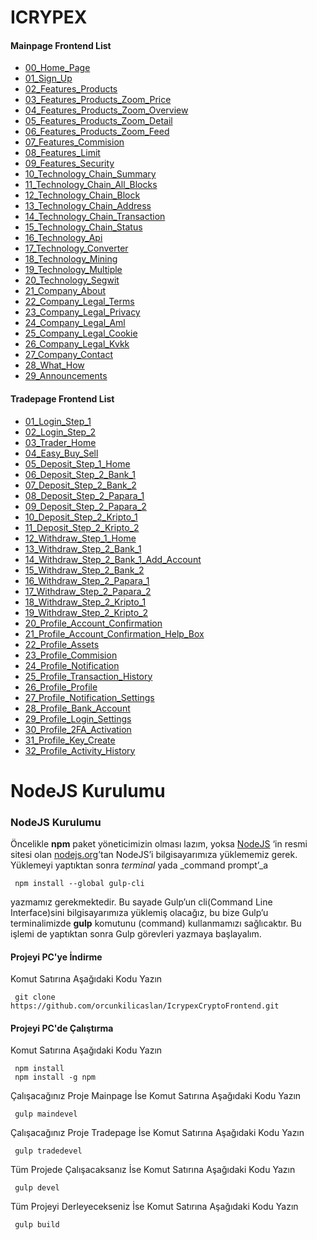 # ICRYPEX

#### Mainpage Frontend List
 - [00_Home_Page](https://orcunkilicaslan.github.io/IcrypexCryptoFrontend/mainpage/00_Home_Page.html)
 - [01_Sign_Up](https://orcunkilicaslan.github.io/IcrypexCryptoFrontend/mainpage/01_Sign_Up.html)
 - [02_Features_Products](https://orcunkilicaslan.github.io/IcrypexCryptoFrontend/mainpage/02_Features_Products.html)
 - [03_Features_Products_Zoom_Price](https://orcunkilicaslan.github.io/IcrypexCryptoFrontend/mainpage/03_Features_Products_Zoom_Price.html)
 - [04_Features_Products_Zoom_Overview](https://orcunkilicaslan.github.io/IcrypexCryptoFrontend/mainpage/04_Features_Products_Zoom_Overview.html)
 - [05_Features_Products_Zoom_Detail](https://orcunkilicaslan.github.io/IcrypexCryptoFrontend/mainpage/05_Features_Products_Zoom_Detail.html)
 - [06_Features_Products_Zoom_Feed](https://orcunkilicaslan.github.io/IcrypexCryptoFrontend/mainpage/06_Features_Products_Zoom_Feed.html)
 - [07_Features_Commision](https://orcunkilicaslan.github.io/IcrypexCryptoFrontend/mainpage/07_Features_Commision.html)
 - [08_Features_Limit](https://orcunkilicaslan.github.io/IcrypexCryptoFrontend/mainpage/08_Features_Limit.html)
 - [09_Features_Security](https://orcunkilicaslan.github.io/IcrypexCryptoFrontend/mainpage/09_Features_Security.html)
 - [10_Technology_Chain_Summary](https://orcunkilicaslan.github.io/IcrypexCryptoFrontend/mainpage/10_Technology_Chain_Summary.html)
 - [11_Technology_Chain_All_Blocks](https://orcunkilicaslan.github.io/IcrypexCryptoFrontend/mainpage/11_Technology_Chain_All_Blocks.html)
 - [12_Technology_Chain_Block](https://orcunkilicaslan.github.io/IcrypexCryptoFrontend/mainpage/12_Technology_Chain_Block.html)
 - [13_Technology_Chain_Address](https://orcunkilicaslan.github.io/IcrypexCryptoFrontend/mainpage/13_Technology_Chain_Address.html)
 - [14_Technology_Chain_Transaction](https://orcunkilicaslan.github.io/IcrypexCryptoFrontend/mainpage/14_Technology_Chain_Transaction.html)
 - [15_Technology_Chain_Status](https://orcunkilicaslan.github.io/IcrypexCryptoFrontend/mainpage/15_Technology_Chain_Status.html)
 - [16_Technology_Api](https://orcunkilicaslan.github.io/IcrypexCryptoFrontend/mainpage/16_Technology_Api.html)
 - [17_Technology_Converter](https://orcunkilicaslan.github.io/IcrypexCryptoFrontend/mainpage/17_Technology_Converter.html)
 - [18_Technology_Mining](https://orcunkilicaslan.github.io/IcrypexCryptoFrontend/mainpage/18_Technology_Mining.html)
 - [19_Technology_Multiple](https://orcunkilicaslan.github.io/IcrypexCryptoFrontend/mainpage/19_Technology_Multiple.html)
 - [20_Technology_Segwit](https://orcunkilicaslan.github.io/IcrypexCryptoFrontend/mainpage/20_Technology_Segwit.html)
 - [21_Company_About](https://orcunkilicaslan.github.io/IcrypexCryptoFrontend/mainpage/21_Company_About.html)
 - [22_Company_Legal_Terms](https://orcunkilicaslan.github.io/IcrypexCryptoFrontend/mainpage/22_Company_Legal_Terms.html)
 - [23_Company_Legal_Privacy](https://orcunkilicaslan.github.io/IcrypexCryptoFrontend/mainpage/23_Company_Legal_Privacy.html)
 - [24_Company_Legal_Aml](https://orcunkilicaslan.github.io/IcrypexCryptoFrontend/mainpage/24_Company_Legal_Aml.html)
 - [25_Company_Legal_Cookie](https://orcunkilicaslan.github.io/IcrypexCryptoFrontend/mainpage/25_Company_Legal_Cookie.html)
 - [26_Company_Legal_Kvkk](https://orcunkilicaslan.github.io/IcrypexCryptoFrontend/mainpage/26_Company_Legal_Kvkk.html)
 - [27_Company_Contact](https://orcunkilicaslan.github.io/IcrypexCryptoFrontend/mainpage/27_Company_Contact.html)
 - [28_What_How](https://orcunkilicaslan.github.io/IcrypexCryptoFrontend/mainpage/28_What_How.html)
 - [29_Announcements](https://orcunkilicaslan.github.io/IcrypexCryptoFrontend/mainpage/29_Announcements.html)


#### Tradepage Frontend List
 - [01_Login_Step_1](https://orcunkilicaslan.github.io/IcrypexCryptoFrontend/tradepage/01_Login_Step_1.html)
 - [02_Login_Step_2](https://orcunkilicaslan.github.io/IcrypexCryptoFrontend/tradepage/02_Login_Step_2.html)
 - [03_Trader_Home](https://orcunkilicaslan.github.io/IcrypexCryptoFrontend/tradepage/03_Trader_Home.html)
 - [04_Easy_Buy_Sell](https://orcunkilicaslan.github.io/IcrypexCryptoFrontend/tradepage/04_Easy_Buy_Sell.html)
 - [05_Deposit_Step_1_Home](https://orcunkilicaslan.github.io/IcrypexCryptoFrontend/tradepage/05_Deposit_Step_1_Home.html)
 - [06_Deposit_Step_2_Bank_1](https://orcunkilicaslan.github.io/IcrypexCryptoFrontend/tradepage/06_Deposit_Step_2_Bank_1.html)
 - [07_Deposit_Step_2_Bank_2](https://orcunkilicaslan.github.io/IcrypexCryptoFrontend/tradepage/07_Deposit_Step_2_Bank_2.html)
 - [08_Deposit_Step_2_Papara_1](https://orcunkilicaslan.github.io/IcrypexCryptoFrontend/tradepage/08_Deposit_Step_2_Papara_1.html)
 - [09_Deposit_Step_2_Papara_2](https://orcunkilicaslan.github.io/IcrypexCryptoFrontend/tradepage/09_Deposit_Step_2_Papara_2.html)
 - [10_Deposit_Step_2_Kripto_1](https://orcunkilicaslan.github.io/IcrypexCryptoFrontend/tradepage/10_Deposit_Step_2_Kripto_1.html)
 - [11_Deposit_Step_2_Kripto_2](https://orcunkilicaslan.github.io/IcrypexCryptoFrontend/tradepage/11_Deposit_Step_2_Kripto_2.html)
 - [12_Withdraw_Step_1_Home](https://orcunkilicaslan.github.io/IcrypexCryptoFrontend/tradepage/12_Withdraw_Step_1_Home.html)
 - [13_Withdraw_Step_2_Bank_1](https://orcunkilicaslan.github.io/IcrypexCryptoFrontend/tradepage/13_Withdraw_Step_2_Bank_1.html)
 - [14_Withdraw_Step_2_Bank_1_Add_Account](https://orcunkilicaslan.github.io/IcrypexCryptoFrontend/tradepage/14_Withdraw_Step_2_Bank_1_Add_Account.html)
 - [15_Withdraw_Step_2_Bank_2](https://orcunkilicaslan.github.io/IcrypexCryptoFrontend/tradepage/15_Withdraw_Step_2_Bank_2.html)
 - [16_Withdraw_Step_2_Papara_1](https://orcunkilicaslan.github.io/IcrypexCryptoFrontend/tradepage/16_Withdraw_Step_2_Papara_1.html)
 - [17_Withdraw_Step_2_Papara_2](https://orcunkilicaslan.github.io/IcrypexCryptoFrontend/tradepage/17_Withdraw_Step_2_Papara_2.html)
 - [18_Withdraw_Step_2_Kripto_1](https://orcunkilicaslan.github.io/IcrypexCryptoFrontend/tradepage/18_Withdraw_Step_2_Kripto_1.html)
 - [19_Withdraw_Step_2_Kripto_2](https://orcunkilicaslan.github.io/IcrypexCryptoFrontend/tradepage/19_Withdraw_Step_2_Kripto_2.html)
 - [20_Profile_Account_Confirmation](https://orcunkilicaslan.github.io/IcrypexCryptoFrontend/tradepage/20_Profile_Account_Confirmation.html)
 - [21_Profile_Account_Confirmation_Help_Box](https://orcunkilicaslan.github.io/IcrypexCryptoFrontend/tradepage/21_Profile_Account_Confirmation_Help_Box.html)
 - [22_Profile_Assets](https://orcunkilicaslan.github.io/IcrypexCryptoFrontend/tradepage/22_Profile_Assets.html)
 - [23_Profile_Commision](https://orcunkilicaslan.github.io/IcrypexCryptoFrontend/tradepage/23_Profile_Commision.html)
 - [24_Profile_Notification](https://orcunkilicaslan.github.io/IcrypexCryptoFrontend/tradepage/24_Profile_Notification.html)
 - [25_Profile_Transaction_History](https://orcunkilicaslan.github.io/IcrypexCryptoFrontend/tradepage/25_Profile_Transaction_History.html)
 - [26_Profile_Profile](https://orcunkilicaslan.github.io/IcrypexCryptoFrontend/tradepage/26_Profile_Profile.html)
 - [27_Profile_Notification_Settings](https://orcunkilicaslan.github.io/IcrypexCryptoFrontend/tradepage/27_Profile_Notification_Settings.html)
 - [28_Profile_Bank_Account](https://orcunkilicaslan.github.io/IcrypexCryptoFrontend/tradepage/28_Profile_Bank_Account.html)
 - [29_Profile_Login_Settings](https://orcunkilicaslan.github.io/IcrypexCryptoFrontend/tradepage/29_Profile_Login_Settings.html)
 - [30_Profile_2FA_Activation](https://orcunkilicaslan.github.io/IcrypexCryptoFrontend/tradepage/30_Profile_2FA_Activation.html)
 - [31_Profile_Key_Create](https://orcunkilicaslan.github.io/IcrypexCryptoFrontend/tradepage/31_Profile_Key_Create.html)
 - [32_Profile_Activity_History](https://orcunkilicaslan.github.io/IcrypexCryptoFrontend/tradepage/32_Profile_Activity_History.html)
 

# NodeJS Kurulumu
  
### NodeJS Kurulumu  
Öncelikle **npm** paket yöneticimizin olması lazım, yoksa [NodeJS](https://nodejs.org/) ‘in resmi sitesi olan [nodejs.org](https://nodejs.org/en/download/)’tan NodeJS’i bilgisayarımıza yüklememiz gerek.  Yüklemeyi yaptıktan sonra _terminal_ yada _command prompt’_a  
  
     npm install --global gulp-cli  

yazmamız gerekmektedir. Bu sayade Gulp’un cli(Command Line Interface)sini bilgisayarımıza yüklemiş olacağız, bu bize Gulp’u terminalimizde **gulp** komutunu (command) kullanmamızı sağlıcaktır. Bu işlemi de yaptıktan sonra Gulp görevleri yazmaya başlayalım.  
  
  
#### Projeyi PC'ye İndirme  
Komut Satırına Aşağıdaki Kodu Yazın  

     git clone https://github.com/orcunkilicaslan/IcrypexCryptoFrontend.git  

#### Projeyi PC'de Çalıştırma  
Komut Satırına Aşağıdaki Kodu Yazın  

     npm install
     npm install -g npm  

Çalışacağınız Proje Mainpage İse Komut Satırına Aşağıdaki Kodu Yazın  

     gulp maindevel  

Çalışacağınız Proje Tradepage İse Komut Satırına Aşağıdaki Kodu Yazın  

     gulp tradedevel  

Tüm Projede Çalışacaksanız İse Komut Satırına Aşağıdaki Kodu Yazın  

     gulp devel  

Tüm Projeyi Derleyecekseniz İse Komut Satırına Aşağıdaki Kodu Yazın  

     gulp build

